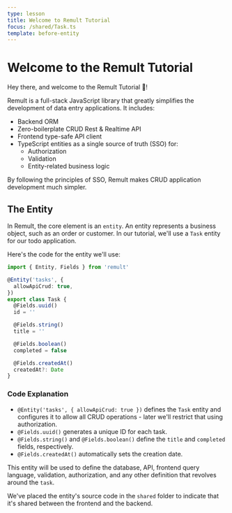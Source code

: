 ```yaml
---
type: lesson
title: Welcome to Remult Tutorial
focus: /shared/Task.ts
template: before-entity
---
```


# Welcome to the Remult Tutorial

Hey there, and welcome to the Remult Tutorial 👋!

Remult is a full-stack JavaScript library that greatly simplifies the development of data entry applications. It includes:

- Backend ORM
- Zero-boilerplate CRUD Rest & Realtime API
- Frontend type-safe API client
- TypeScript entities as a single source of truth (SSO) for:
  - Authorization
  - Validation
  - Entity-related business logic

By following the principles of SSO, Remult makes CRUD application development much simpler.

## The Entity

In Remult, the core element is an `entity`. An entity represents a business object, such as an order or customer. In our tutorial, we'll use a `Task` entity for our todo application.

Here's the code for the entity we'll use:

```ts add={3-5,7,10,13,16,19}
import { Entity, Fields } from 'remult'

@Entity('tasks', {
  allowApiCrud: true,
})
export class Task {
  @Fields.uuid()
  id = ''

  @Fields.string()
  title = ''

  @Fields.boolean()
  completed = false

  @Fields.createdAt()
  createdAt?: Date
}
```

### Code Explanation

- `@Entity('tasks', { allowApiCrud: true })` defines the `Task` entity and configures it to allow all CRUD operations - later we'll restrict that using authorization.
- `@Fields.uuid()` generates a unique ID for each task.
- `@Fields.string()` and `@Fields.boolean()` define the `title` and `completed` fields, respectively.
- `@Fields.createdAt()` automatically sets the creation date.

This entity will be used to define the database, API, frontend query language, validation, authorization, and any other definition that revolves around the `task`.

We've placed the entity's source code in the `shared` folder to indicate that it's shared between the frontend and the backend.
